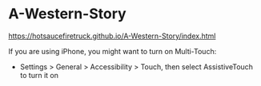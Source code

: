 # A-Western-Story

https://hotsaucefiretruck.github.io/A-Western-Story/index.html

If you are using iPhone, you might want to turn on Multi-Touch:

- Settings > General > Accessibility > Touch, then select AssistiveTouch to turn it on
